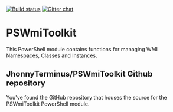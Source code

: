 [![Build status](https://ci.appveyor.com/api/projects/status/yjy4jgdwotlx9n9s/branch/master?svg=true)](https://ci.appveyor.com/project/JhonnyTerminus/pswmitoolkit/branch/master)
[![Gitter chat](https://badges.gitter.im/PSWmiToolKit.svg)](https://gitter.im/PSWmiToolKit/Lobby)

# PSWmiToolkit

This PowerShell module contains functions for managing WMI Namespaces, Classes and Instances.

## JhonnyTerminus/PSWmiToolkit Github repository

You've found the GitHub repository that houses the source for the PSWmiToolkit PowerShell module.